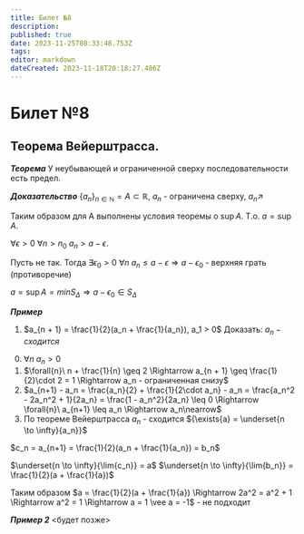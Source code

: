 ```yaml
---
title: Билет №8
description: 
published: true
date: 2023-11-25T08:33:48.753Z
tags: 
editor: markdown
dateCreated: 2023-11-18T20:18:27.486Z
---
```


# Билет №8

## Теорема Вейерштрасса.

***Теорема***
У неубывающей и ограниченной сверху последовательности есть предел.

***Доказательство***
$\{a_n\}_{n \in \mathbb{N}} = A \subset \mathbb{R}$, $a_n$ - ограничена сверху, $a_n \nearrow$

Таким образом для А выполнены условия теоремы о $\sup{A}$. Т.о. $a = \sup{A}$.

$\forall{\epsilon > 0}$ $\forall{n > n_0}\ a_n > a - \epsilon$.

Пусть не так. Тогда $\exists{\epsilon_0 > 0}\ \forall{n}\ a_n \leq a - \epsilon \Rightarrow a - \epsilon_0$ - верхняя грать (противоречие)

$a = \sup{A} = min{S_\Delta} \Rightarrow a - \epsilon_0 \in S_\Delta$

***Пример***
1) $a_{n + 1} = \frac{1}{2}(a_n + \frac{1}{a_n}), a_1 > 0$
Доказать: $a_n - сходится$

0. $\forall{n}\ a_n > 0$
1. $\forall{n}\ n + \frac{1}{n} \geq 2 \Rightarrow a_{n + 1} \geq \frac{1}{2}\cdot 2 = 1 \Rightarrow a_n - ограниченная снизу$
2. $a_{n+1} - a_n = \frac{a_n}{2} + \frac{1}{2\cdot a_n} - a_n = \frac{a_n^2 - 2a_n^2 + 1}{2a_n} = \frac{1 - a_n^2}{2a_n} \leq 0 \Rightarrow \forall{n}\ a_{n+1} \leq a_n \Rightarrow a_n\nearrow$
3. По теореме Вейерштрасса $a_n$ - сходится 
${\exists{a} = \underset{n \to \infty}{a_n}}$

$c_n = a_{n+1} = \frac{1}{2}(a_n + \frac{1}{a_n}) = b_n$

$\underset{n \to \infty}{\lim{c_n}} = a$
$\underset{n \to \infty}{\lim{b_n}} = \frac{1}{2}(a + \frac{1}{a})$

Таким образом $a = \frac{1}{2}(a + \frac{1}{a}) \Rightarrow 2a^2 = a^2 + 1 \Rightarrow a^2 = 1 \Rightarrow a = 1 \vee a = -1$ - не подходит

***Пример 2***
<будет позже>

